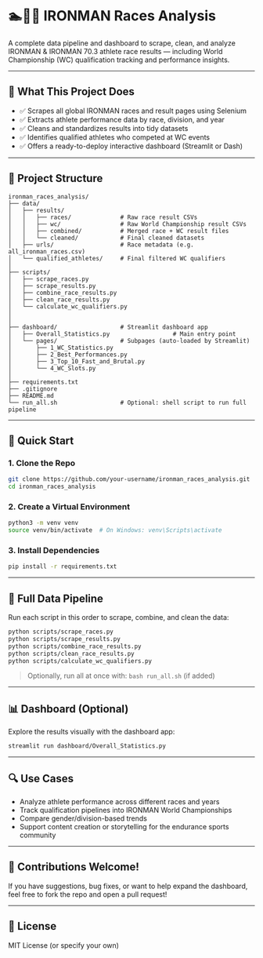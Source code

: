 # 🏊🚴🏃 IRONMAN Races Analysis

A complete data pipeline and dashboard to scrape, clean, and analyze IRONMAN & IRONMAN 70.3 athlete race results — including World Championship (WC) qualification tracking and performance insights.

---

## 📌 What This Project Does

- ✅ Scrapes all global IRONMAN races and result pages using Selenium  
- ✅ Extracts athlete performance data by race, division, and year  
- ✅ Cleans and standardizes results into tidy datasets  
- ✅ Identifies qualified athletes who competed at WC events  
- ✅ Offers a ready-to-deploy interactive dashboard (Streamlit or Dash)

---

## 📁 Project Structure

```
ironman_races_analysis/
├── data/
│   ├── results/
│   │   ├── races/              # Raw race result CSVs
│   │   ├── wc/                 # Raw World Championship result CSVs
│   │   ├── combined/           # Merged race + WC result files
│   │   └── cleaned/            # Final cleaned datasets
│   ├── urls/                   # Race metadata (e.g. all_ironman_races.csv)
│   └── qualified_athletes/     # Final filtered WC qualifiers
│
├── scripts/
│   ├── scrape_races.py
│   ├── scrape_results.py
│   ├── combine_race_results.py
│   ├── clean_race_results.py
│   └── calculate_wc_qualifiers.py
│
│
├── dashboard/                  # Streamlit dashboard app
│   ├── Overall_Statistics.py                  # Main entry point
│   └── pages/                  # Subpages (auto-loaded by Streamlit)
│       ├── 1_WC_Statistics.py
│       ├── 2_Best_Performances.py
│       ├── 3_Top_10_Fast_and_Brutal.py
│       └── 4_WC_Slots.py
│  
├── requirements.txt
├── .gitignore
├── README.md
└── run_all.sh                  # Optional: shell script to run full pipeline
```

---

## 🚀 Quick Start

### 1. Clone the Repo
```bash
git clone https://github.com/your-username/ironman_races_analysis.git
cd ironman_races_analysis
```

### 2. Create a Virtual Environment
```bash
python3 -m venv venv
source venv/bin/activate  # On Windows: venv\Scripts\activate
```

### 3. Install Dependencies
```bash
pip install -r requirements.txt
```

---

## 🔁 Full Data Pipeline

Run each script in this order to scrape, combine, and clean the data:

```bash
python scripts/scrape_races.py
python scripts/scrape_results.py
python scripts/combine_race_results.py
python scripts/clean_race_results.py
python scripts/calculate_wc_qualifiers.py
```

> Optionally, run all at once with: `bash run_all.sh` (if added)

---

## 📊 Dashboard (Optional)

Explore the results visually with the dashboard app:

```bash
streamlit run dashboard/Overall_Statistics.py
```

---

## 🔍 Use Cases

- Analyze athlete performance across different races and years  
- Track qualification pipelines into IRONMAN World Championships  
- Compare gender/division-based trends  
- Support content creation or storytelling for the endurance sports community

---

## 🤝 Contributions Welcome!

If you have suggestions, bug fixes, or want to help expand the dashboard, feel free to fork the repo and open a pull request!

---

## 📄 License

MIT License (or specify your own)
